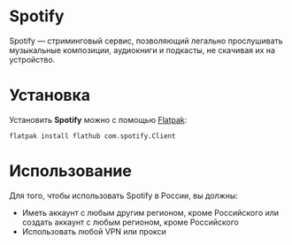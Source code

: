# Spotify

Spotify — стриминговый сервис, позволяющий легально прослушивать музыкальные композиции, аудиокниги и подкасты, не скачивая их на устройство.

# Установка
Установить **Spotify** можно с помощью [Flatpak](/flatpak):

```shell
flatpak install flathub com.spotify.Client
```

# Использование
Для того, чтобы использовать Spotify в России, вы должны:
- Иметь аккаунт с любым другим регионом, кроме Российского или создать аккаунт с любым регионом, кроме Российского
- Использовать любой VPN или прокси
